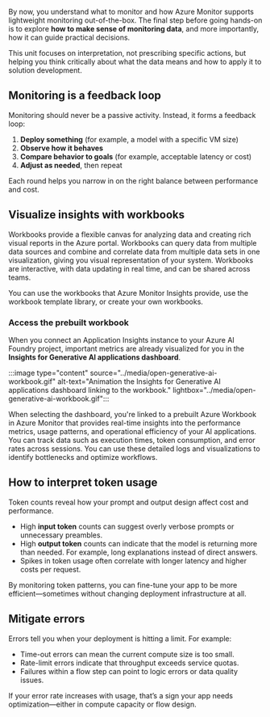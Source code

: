 By now, you understand what to monitor and how Azure Monitor supports lightweight monitoring out-of-the-box. The final step before going hands-on is to explore **how to make sense of monitoring data**, and more importantly, how it can guide practical decisions.

This unit focuses on interpretation, not prescribing specific actions, but helping you think critically about what the data means and how to apply it to solution development.

## Monitoring is a feedback loop

Monitoring should never be a passive activity. Instead, it forms a feedback loop:

1. **Deploy something** (for example, a model with a specific VM size)
2. **Observe how it behaves**
3. **Compare behavior to goals** (for example, acceptable latency or cost)
4. **Adjust as needed**, then repeat

Each round helps you narrow in on the right balance between performance and cost.

## Visualize insights with workbooks

Workbooks provide a flexible canvas for analyzing data and creating rich visual reports in the Azure portal. Workbooks can query data from multiple data sources and combine and correlate data from multiple data sets in one visualization, giving you visual representation of your system. Workbooks are interactive, with data updating in real time, and can be shared across teams.

You can use the workbooks that Azure Monitor Insights provide, use the workbook template library, or create your own workbooks.

### Access the prebuilt workbook

When you connect an Application Insights instance to your Azure AI Foundry project, important metrics are already visualized for you in the **Insights for Generative AI applications dashboard**.

:::image type="content" source="../media/open-generative-ai-workbook.gif" alt-text="Animation the Insights for Generative AI applications dashboard linking to the workbook." lightbox="../media/open-generative-ai-workbook.gif":::

When selecting the dashboard, you're linked to a prebuilt Azure Workbook in Azure Monitor that provides real-time insights into the performance metrics, usage patterns, and operational efficiency of your AI applications. You can track data such as execution times, token consumption, and error rates across sessions. You can use these detailed logs and visualizations to identify bottlenecks and optimize workflows.

## How to interpret token usage

Token counts reveal how your prompt and output design affect cost and performance.

- High **input token** counts can suggest overly verbose prompts or unnecessary preambles.
- High **output token** counts can indicate that the model is returning more than needed. For example, long explanations instead of direct answers.
- Spikes in token usage often correlate with longer latency and higher costs per request.

By monitoring token patterns, you can fine-tune your app to be more efficient—sometimes without changing deployment infrastructure at all.

## Mitigate errors

Errors tell you when your deployment is hitting a limit. For example:

- Time-out errors can mean the current compute size is too small.
- Rate-limit errors indicate that throughput exceeds service quotas.
- Failures within a flow step can point to logic errors or data quality issues.

If your error rate increases with usage, that’s a sign your app needs optimization—either in compute capacity or flow design.
